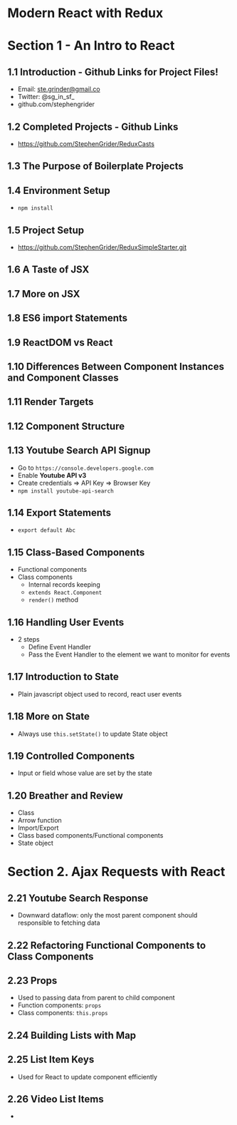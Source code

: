 # Modern React with Redux

# Section 1 - An Intro to React

## 1.1 Introduction - Github Links for Project Files!
* Email: ste.grinder@gmail.co
* Twitter: @sg_in_sf_
* github.com/stephengrider

## 1.2 Completed Projects - Github Links
* https://github.com/StephenGrider/ReduxCasts

## 1.3 The Purpose of Boilerplate Projects

## 1.4 Environment Setup
* `npm install`

## 1.5 Project Setup
* https://github.com/StephenGrider/ReduxSimpleStarter.git

## 1.6 A Taste of JSX

## 1.7 More on JSX

## 1.8 ES6 import Statements

## 1.9 ReactDOM vs React

## 1.10 Differences Between Component Instances and Component Classes

## 1.11 Render Targets

## 1.12 Component Structure

## 1.13 Youtube Search API Signup
* Go to `https://console.developers.google.com`
* Enable **Youtube API v3**
* Create credentials => API Key => Browser Key
* `npm install youtube-api-search`

## 1.14 Export Statements
* `export default Abc` 

## 1.15 Class-Based Components
* Functional components
* Class components
    * Internal records keeping
    * `extends React.Component`
    * `render()` method
    
## 1.16 Handling User Events
* 2 steps
    * Define Event Handler
    * Pass the Event Handler to the element we want to monitor for events
    
## 1.17 Introduction to State
* Plain javascript object used to record, react user events

## 1.18 More on State
* Always use `this.setState()` to update State object

## 1.19 Controlled Components
* Input or field whose value are set by the state

## 1.20 Breather and Review
* Class
* Arrow function
* Import/Export
* Class based components/Functional components
* State object

# Section 2. Ajax Requests with React

## 2.21 Youtube Search Response
* Downward dataflow: only the most parent component should responsible to fetching data

## 2.22 Refactoring Functional Components to Class Components

## 2.23 Props
* Used to passing data from parent to child component
* Function components: `props`
* Class components: `this.props`

## 2.24 Building Lists with Map

## 2.25 List Item Keys
* Used for React to update component efficiently

## 2.26 Video List Items
* 